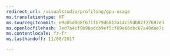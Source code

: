 ```yaml
---
redirect_url: /visualstudio/profiling/gpu-usage
ms.translationtype: HT
ms.sourcegitcommit: e9a05d008f671fb79d6813a14c594b82f27697e3
ms.openlocfilehash: 7ed7a4cf9b96adcb9ef5cf69e66dbc67a48dae7c
ms.contentlocale: fr-fr
ms.lasthandoff: 11/08/2017

---
```

